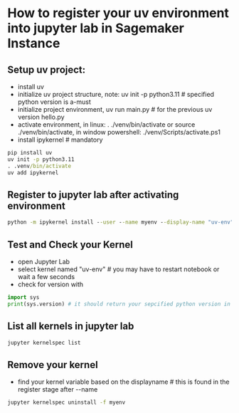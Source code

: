 # How to register your uv environment into jupyter lab in Sagemaker Instance  

## Setup uv project:  
- install uv
- initialize uv project structure, note: uv init -p python3.11 # specified python version is a-must
- initialize project environment, uv run main.py # for the previous uv version hello.py
- activate environment, in linux: . ./venv/bin/activate or source ./venv/bin/activate, in window powershell: ./venv/Scripts/activate.ps1
- install ipykernel # mandatory

```cmd
pip install uv  
uv init -p python3.11
. .venv/bin/activate
uv add ipykernel
```

## Register to jupyter lab after activating environment  
```cmd
python -m ipykernel install --user --name myenv --display-name "uv-env"  
```

## Test and Check your Kernel
- open Jupyter Lab
- select kernel named "uv-env" # you may have to restart notebook or wait a few seconds
- check for version with

```python
import sys
print(sys.version) # it should return your sepcified python version in "uv init -p pythonX.XX"
```

## List all kernels in jupyter lab
```cmd
jupyter kernelspec list
```

## Remove your kernel 
- find your kernel variable based on the displayname # this is found in the register stage after --name

```cmd
jupyter kernelspec uninstall -f myenv
```
